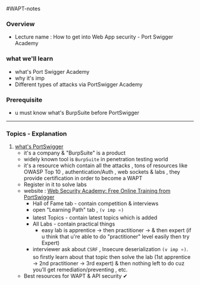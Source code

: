 #WAPT-notes

### Overview
- Lecture name : How to get into Web App security - Port Swigger Academy

### what we'll learn
- what's Port Swigger Academy
- why it's imp
- Different types of attacks via PortSwigger Academy

### Prerequisite
- u must know what's BurpSuite before PortSwigger

---

### Topics - Explanation

1) <u>what's PortSwigger</u>
	- it's a company & "BurpSuite" is a product
	- widely known tool is `BurpSuite` in penetration testing world
	- it's a resource which contain all the attacks , tons of resources like OWASP Top 10 , authentication/Auth , web sockets & labs , they provide certification in order to become a WAPT
	- Register in it to solve labs
	- website : [Web Security Academy: Free Online Training from PortSwigger](https://portswigger.net/web-security)
		- Hall of Fame tab - contain competition & interviews
		- open "Learning Path" tab , `(v imp ⭐)`
		- latest Topics - contain latest topics which is added
		- All Labs - contain practical things
			- easy lab is apprentice -> then practitioner -> & then expert (if u think that u're able to do "practitioner" level easily then try Expert)
		- interviewer ask about `CSRF` , Insecure deserialization `(v imp ⭐)`. so firstly learn about that topic then solve the lab (1st apprentice -> 2nd practitioner -> 3rd expert) & then nothing left to do cuz you'll get remediation/preventing , etc.
	- Best resources for WAPT & API security ✔

